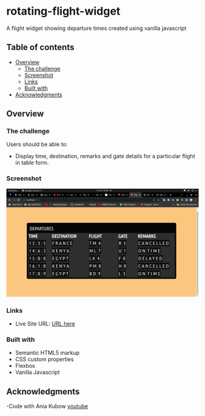 # rotating-flight-widget
A flight widget showing departure times created using vanilla javascript

## Table of contents

- [Overview](#overview)
  - [The challenge](#the-challenge)
  - [Screenshot](#screenshot)
  - [Links](#links)
  - [Built with](#built-with)
- [Acknowledgments](#acknowledgments)

## Overview

### The challenge

Users should be able to:

- Display time, destination, remarks and gate details for a particular flight in table form.

### Screenshot

![](./Screenshot.png)

### Links
- Live Site URL: [URL here](https://6330b18297f4e60008959e29--ephemeral-phoenix-7eb38f.netlify.app/)

### Built with

- Semantic HTML5 markup
- CSS custom properties
- Flexbox
- Vanilla Javascript


## Acknowledgments

-Code with Ania Kubow [youtube](https://youtu.be/xs5aOs-Wpxw)


